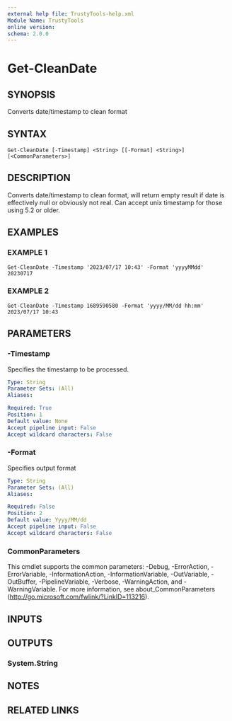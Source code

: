 ```yaml
---
external help file: TrustyTools-help.xml
Module Name: TrustyTools
online version:
schema: 2.0.0
---
```


# Get-CleanDate

## SYNOPSIS
Converts date/timestamp to clean format

## SYNTAX

```
Get-CleanDate [-Timestamp] <String> [[-Format] <String>] [<CommonParameters>]
```

## DESCRIPTION
Converts date/timestamp to clean format, will return empty result if date is effectively null or obviously not real.
Can accept unix timestamp for those using 5.2 or older.

## EXAMPLES

### EXAMPLE 1
```
Get-CleanDate -Timestamp '2023/07/17 10:43' -Format 'yyyyMMdd'
20230717
```

### EXAMPLE 2
```
Get-CleanDate -Timestamp 1689590580 -Format 'yyyy/MM/dd hh:mm'
2023/07/17 10:43
```

## PARAMETERS

### -Timestamp
Specifies the timestamp to be processed.

```yaml
Type: String
Parameter Sets: (All)
Aliases:

Required: True
Position: 1
Default value: None
Accept pipeline input: False
Accept wildcard characters: False
```

### -Format
Specifies output format

```yaml
Type: String
Parameter Sets: (All)
Aliases:

Required: False
Position: 2
Default value: Yyyy/MM/dd
Accept pipeline input: False
Accept wildcard characters: False
```

### CommonParameters
This cmdlet supports the common parameters: -Debug, -ErrorAction, -ErrorVariable, -InformationAction, -InformationVariable, -OutVariable, -OutBuffer, -PipelineVariable, -Verbose, -WarningAction, and -WarningVariable.
For more information, see about_CommonParameters (http://go.microsoft.com/fwlink/?LinkID=113216).

## INPUTS

## OUTPUTS

### System.String
## NOTES

## RELATED LINKS

